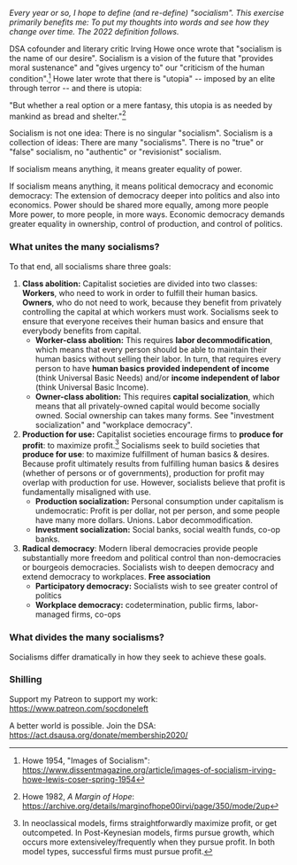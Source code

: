 _Every year or so, I hope to define (and re-define) "socialism". This exercise primarily benefits me: To put my thoughts into words and see how they change over time. The 2022 definition follows._

DSA cofounder and literary critic Irving Howe once wrote that "socialism is the name of our desire". Socialism is a vision of the future that "provides moral sustenance" and "gives urgency to" our "criticism of the human condition".[^howe1954] Howe later wrote that there is "utopia" -- imposed by an elite through terror -- and there is utopia:

"But whether a real option or a mere fantasy, this utopia is as needed by mankind as bread and shelter."[^howe1982]

Socialism is not one idea: There is no singular "socialism". Socialism is a collection of ideas: There are many "socialisms". There is no "true" or "false" socialism, no "authentic" or "revisionist" socialism.

If socialism means anything, it means greater equality of power.

If socialism means anything, it means political democracy and economic democracy: The extension of democracy deeper into politics and also into economics. Power should be shared more equally, among more people More power, to more people, in more ways. Economic democracy demands greater equality in ownership, control of production, and control of politics. 

### What unites the many socialisms?

To that end, all socialisms share three goals:

1. **Class abolition:** Capitalist societies are divided into two classes: **Workers**, who need to work in order to fulfill their human basics. **Owners**, who do not need to work, because they benefit from privately controlling the capital at which workers must work. Socialisms seek to ensure that everyone receives their human basics and ensure that everybody benefits from capital.
    * **Worker-class abolition:** This requires **labor decommodification**, which means that every person should be able to maintain their human basics without selling their labor. In turn, that requires every person to have **human basics provided independent of income** (think Universal Basic Needs) and/or **income independent of labor** (think Universal Basic Income).
    * **Owner-class abolition:** This requires **capital socialization**, which means that all privately-owned capital would become socially owned. Social ownership can takes many forms. See "investment socialization" and "workplace democracy".
2. **Production for use:** Capitalist societies encourage firms to **produce for profit**: to maximize profit.[^pkenote] Socialisms seek to build societies that **produce for use**: to maximize fulfillment of human basics & desires. Because profit ultimately results from fulfilling human basics & desires (whether of persons or of governments), production for profit may overlap with production for use. However, socialists believe that profit is fundamentally misaligned with use.
    * **Production socialization:** Personal consumption under capitalism is undemocratic: Profit is per dollar, not per person, and some people have many more dollars. Unions. Labor decommodification.
    * **Investment socialization:** Social banks, social wealth funds, co-op banks.
3. **Radical democracy**: Modern liberal democracies provide people substantially more freedom and political control than non-democracies or bourgeois democracies. Socialists wish to deepen democracy and extend democracy to workplaces. **Free association**
    * **Participatory democracy:** Socialists wish to see greater control of politics 
    * **Workplace democracy:** codetermination, public firms, labor-managed firms, co-ops

### What divides the many socialisms?

Socialisms differ dramatically in how they seek to achieve these goals.

### Shilling

Support my Patreon to support my work: <https://www.patreon.com/socdoneleft>

A better world is possible. Join the DSA: <https://act.dsausa.org/donate/membership2020/>

[^pkenote]: In neoclassical models, firms straightforwardly maximize profit, or get outcompeted. In Post-Keynesian models, firms pursue growth, which occurs more extensiveley/frequently when they pursue profit. In both model types, successful firms must pursue profit.
[^marksocnote]: Marxist definitions of "production for use" often focus on "direct production for use" under "cooperative production": Some direct link between human basics-desires and production. Market socialists have long critiqued this vision as impossible.
[^howe1954]: Howe 1954, "Images of Socialism": <https://www.dissentmagazine.org/article/images-of-socialism-irving-howe-lewis-coser-spring-1954> 
[^howe1982]: Howe 1982, *A Margin of Hope*: <https://archive.org/details/marginofhope00irvi/page/350/mode/2up>